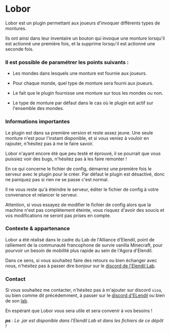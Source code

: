# Lobor

Lobor est un plugin permettant aux joueurs d'invoquer différents types de montures.

Ils ont ainsi dans leur inventaire un bouton qui invoque une monture lorsqu'il est actionné une première fois, et la supprime lorsqu'il est actionné une seconde fois.

### Il est possible de paramétrer les points suivants :

* Les mondes dans lesquels une monture est fournie aux joueurs.

* Pour chaque monde, quel type de monture sera fourni aux joueurs.

* Le fait que le plugin fournisse une monture sur tous les mondes ou non.

* Le type de monture par défaut dans le cas où le plugin est actif sur l'ensemble des mondes.

### Informations importantes

Le plugin est dans sa première version et reste assez jeune. Une seule monture n'est pour l'instant disponible, et si vous veniez à vouloir en rajouter, n'hésitez pas à me le faire savoir.

Lobor n'ayant encore été que peu testé et éprouvé, il se pourrait que vous puissiez voir des bugs, n'hésitez pas à les faire remonter !

En ce qui concerne le fichier de config, démarrez une première fois le serveur avec le plugin pour le créer. Par défaut le plugin est désactivé, donc ne paniquez pas si rien ne se passe c'est normal.

Il ne vous reste qu'à éteindre le serveur, éditer le fichier de config à votre convenance et relancer le serveur. 

Attention, si vous essayez de modifier le fichier de config alors que la machine n'est pas complètement éteinte, vous risquez d'avoir des soucis et vos modifications ne seront pas prises en compte. 


### Contexte & appartenance

Lobor a été réalisé dans le cadre du Lab de l'Alliance d'Elendil, point de ralliement de la communauté francophone de survie vanilla Minecraft, pour pourvoir un besoin de mobilité plus rapide au sein de l'Agora d'Elendil.

Dans ce sens, si vous souhaitez faire des retours ou bien échanger avec nous, n'hésitez pas à passer dire bonjour sur le [discord de l'Elendil Lab](https://discord.gg/B2NWNd2VUf).

### Contact

Si vous souhaitez me contacter, n'hésitez pas à m'ajouter sur discord `sioa`, ou bien comme dit précédemment, à passer sur le [discord d'ELendil](https://discord.gg/ugf7KfeZs9) ou bien de son [lab](https://discord.gg/B2NWNd2VUf).

En espérant que Lobor vous sera utile et sera convenir à vos besoins !

***ps** : Le .jar est disponible dans l'Elendil Lab et dans les fichiers de ce dépôt !*
